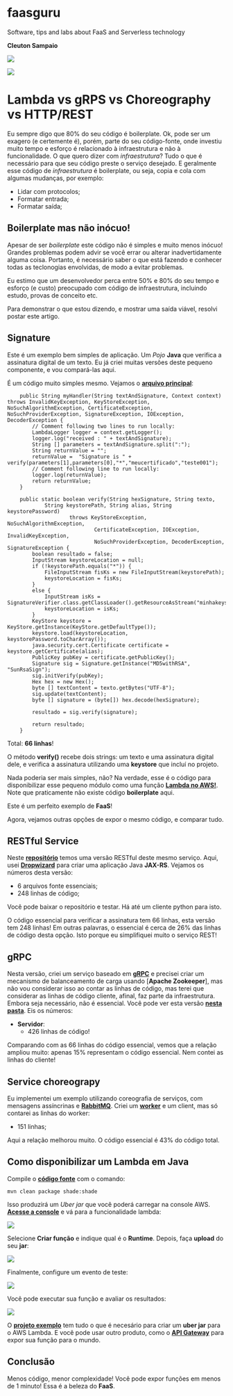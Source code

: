 # faasguru
Software, tips and labs about FaaS and Serverless technology

**Cleuton Sampaio** 

![](../../faasguru1.jpeg)

![](../../images/aws_java.png)

# Lambda vs gRPS vs Choreography vs HTTP/REST

Eu sempre digo que 80% do seu código é boilerplate. Ok, pode ser um exagero (e certemente é), porém, parte do seu código-fonte, onde investiu muito tempo e esforço é relacionado à infraestrutura e não à funcionalidade. O que quero dizer com *infraestrutura*? Tudo o que é necessário para que seu código preste o serviço desejado. E geralmente esse código de *infraestrutura* é boilerplate, ou seja, copia e cola com algumas mudanças, por exemplo: 

- Lidar com protocolos;
- Formatar entrada;
- Formatar saída;

## Boilerplate mas não inócuo!

Apesar de ser *boilerplate* este código não é simples e muito menos inócuo! Grandes problemas podem advir se você errar ou alterar inadvertidamente alguma coisa. Portanto, é necessário saber o que está fazendo e conhecer todas as teclonogias envolvidas, de modo a evitar problemas. 

Eu estimo que um desenvolvedor perca entre 50% e 80% do seu tempo e esforço (e custo) preocupado com código de infraestrutura, incluindo estudo, provas de conceito etc. 

Para demonstrar o que estou dizendo, e mostrar uma saída viável, resolvi postar este artigo.

## Signature

Este é um exemplo bem simples de aplicação. Um *Pojo* **Java** que verifica a assinatura digital de um texto. Eu já criei muitas versões deste pequeno componente, e vou compará-las aqui. 

É um código muito simples mesmo. Vejamos o [**arquivo principal**](../../awsjava/src/main/java/guru/faas/lambda/signature/SignatureVerifier.java):

```
    public String myHandler(String textAndSignature, Context context) throws InvalidKeyException, KeyStoreException, NoSuchAlgorithmException, CertificateException, NoSuchProviderException, SignatureException, IOException, DecoderException {
    	// Comment following two lines to run locally:
        LambdaLogger logger = context.getLogger();
        logger.log("received : " + textAndSignature);
        String [] parameters = textAndSignature.split(":");
        String returnValue = "";
		returnValue =  "Signature is " + verify(parameters[1],parameters[0],"*","meucertificado","teste001");
		// Comment following line to run locally:
		logger.log(returnValue);
        return returnValue;
    }
    
	public static boolean verify(String hexSignature, String texto,
			String keystorePath, String alias, String keystorePassword) 
					throws KeyStoreException, NoSuchAlgorithmException, 
							CertificateException, IOException, InvalidKeyException, 
							NoSuchProviderException, DecoderException, SignatureException {
		boolean resultado = false;
		InputStream keystoreLocation = null;
		if (!keystorePath.equals("*")) {
			FileInputStream fisKs = new FileInputStream(keystorePath);
			keystoreLocation = fisKs;
		}
		else {
			InputStream isKs = SignatureVerifier.class.getClassLoader().getResourceAsStream("minhakeystore.jks");
			keystoreLocation = isKs;
		}
	    KeyStore keystore = KeyStore.getInstance(KeyStore.getDefaultType());
	    keystore.load(keystoreLocation, keystorePassword.toCharArray());
	    java.security.cert.Certificate certificate = keystore.getCertificate(alias);
	    PublicKey pubKey = certificate.getPublicKey();
		Signature sig = Signature.getInstance("MD5withRSA", "SunRsaSign"); 
		sig.initVerify(pubKey);
		Hex hex = new Hex();
		byte [] textContent = texto.getBytes("UTF-8");
	    sig.update(textContent);
		byte [] signature = (byte[]) hex.decode(hexSignature);
	    
		resultado = sig.verify(signature);
		
		return resultado;
	}
```

Total: **66 linhas**!

O método **verify()** recebe dois strings: um texto e uma assinatura digital dele, e verifica a assinatura utilizando uma **keystore** que incluí no projeto. 

Nada poderia ser mais simples, não? Na verdade, esse é o código para disponibilizar esse pequeno módulo como uma função [**Lambda no AWS!**](https://docs.aws.amazon.com/lambda/latest/dg/get-started-step4-optional.html). Note que praticamente não existe código **boilerplate** aqui. 

Este é um perfeito exemplo de **FaaS**!

Agora, vejamos outras opções de expor o mesmo código, e comparar tudo.

## RESTful Service

Neste [**repositório**](https://github.com/cleuton/servicechoreography/tree/master/javaApp/signature) temos uma versão RESTful deste mesmo serviço. Aqui, usei [**Dropwizard**](https://www.dropwizard.io/en/stable/) para criar uma aplicação Java **JAX-RS**. Vejamos os números desta versão: 

- 6 arquivos fonte essenciais;
- 248 linhas de código;

Você pode baixar o repositório e testar. Há até um cliente python para isto.

O código essencial para verificar a assinatura tem 66 linhas, esta versão tem 248 linhas! Em outras palavras, o essencial é cerca de 26% das linhas de código desta opção. Isto porque eu simplifiquei muito o serviço REST!

## gRPC

Nesta versão, criei um serviço baseado em [**gRPC**](https://grpc.io/) e precisei criar um mecanismo de balanceamento de carga usando [**Apache Zookeeper**], mas não vou considerar isso ao contar as linhas de código, mas terei que considerar as linhas de código cliente, afinal, faz parte da infraestrutura. Embora seja necessário, não é essencial. Você pode ver esta versão [**nesta pasta**](https://github.com/cleuton/servicechoreography/tree/master/javaApp/grpcserverjava/src/main/java/com/obomprogramador/grpc). Eis os números: 

- **Servidor**:
    - 426 linhas de código!

Comparando com as 66 linhas do código essencial, vemos que a relação ampliou muito: apenas 15% representam o código essencial. Nem contei as linhas do cliente!

## Service choreograpy

Eu implementei um exemplo utilizando coreografia de serviços, com mensagens assíncrinas e [**RabbitMQ**](https://www.rabbitmq.com/). Criei um [**worker**](https://github.com/cleuton/servicechoreography/tree/master/javaApp/choreography) e um client, mas só contarei as linhas do worker: 

- 151 linhas;

Aqui a relação melhorou muito. O código essencial é 43% do código total. 

## Como disponibilizar um Lambda em Java

Compile o [**código fonte**](../../awsjava/src/main/java/guru/faas/lambda/signature/) com o comando: 

```
mvn clean package shade:shade
```

Isso produzirá um *Uber jar* que você poderá carregar na console AWS. [**Acesse a console**](https://console.aws.amazon.com/lambda/home?region=us-east-1#/functions) e vá para a funcionalidade lambda: 

![](../../images/awslambdaconsole.png)

Selecione **Criar função** e indique qual é o **Runtime**. Depois, faça **upload** do seu **jar**: 

![](../../images/uploadzip.png)

Finalmente, configure um evento de teste: 

![](../../images/testevent.png)

Você pode executar sua função e avaliar os resultados: 

![](../../images/result.png)

O [**projeto exemplo**](../../awsjava/src/main/java/guru/faas/lambda/signature/) tem tudo o que é necesário para criar um **uber jar** para o AWS Lambda. E você pode usar outro produto, como o [**API Gateway**](https://aws.amazon.com/pt/api-gateway/) para expor sua função para o mundo.


## Conclusão

Menos código, menor complexidade! Você pode expor funções em menos de 1 minuto! Essa é a beleza do **FaaS**.

